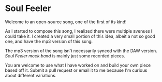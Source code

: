 # Soul Feeler
Welcome to an open-source song, one of the first of its kind!

As I started to compose this song, I realized there were multiple avenues I could take it. I created a very small
portion of this idea, albeit a not so good one, and have the mp3 version of this song.

The mp3 version of the song isn't necessarily synced with the DAW version. *Soul Feeler mock.band* is mainly just some recorded pieces. 

You are welcome to use what I have worked on and build your own piece based off it. Submit a pull request or email it to
me because I'm curious about different variations. 
